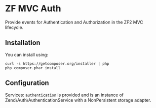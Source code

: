 ZF MVC Auth
===========

Provide events for Authentication and Authorization in the ZF2 MVC lifecycle.


Installation
------------

You can install using:

```
curl -s https://getcomposer.org/installer | php
php composer.phar install
```


Configuration
-------------

Services:
    ```authentication``` is provided and is an instance of Zend\Auth\AuthenticationService
    with a NonPersistent storage adapter.
